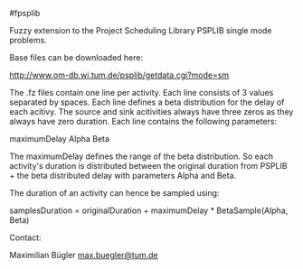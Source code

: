 #fpsplib

Fuzzy extension to the Project Scheduling Library PSPLIB single mode problems.

Base files can be downloaded here:

http://www.om-db.wi.tum.de/psplib/getdata.cgi?mode=sm


The .fz files contain one line per activity. Each line consists of 3 values separated by spaces.
Each line defines a beta distribution for the delay of each acitivy. The source and sink acitivities always have three zeros as they always have zero duration.
Each line contains the following parameters:

maximumDelay Alpha Beta

The maximumDelay defines the range of the beta distribution. So each activity's duration is distributed between the original duration from PSPLIB + the beta distributed delay with parameters Alpha and Beta.

The duration of an activity can hence be sampled using:

samplesDuration = originalDuration + maximumDelay * BetaSample(Alpha, Beta)

Contact: 

Maximilian Bügler <max.buegler@tum.de>
